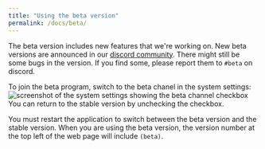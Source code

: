 ```yaml
---
title: "Using the beta version"
permalink: /docs/beta/
---
```


The beta version includes new features that we're working on. New beta versions are announced
in our [discord community](https://discord.com/invite/u9yhsFmEkB). 
There might still be some bugs in the version. If you find some, please report them to `#beta`
on discord.

To join the beta program, switch to the beta chanel in the system settings:
![screenshot of the system settings showing the beta channel checkbox](/media/system-settings-v2.jpg)
You can return to the stable version by unchecking the checkbox.

You must restart the application to switch between the beta version and the stable version. When you
are using the beta version, the version number at the top left of the web page will include `(beta)`.
